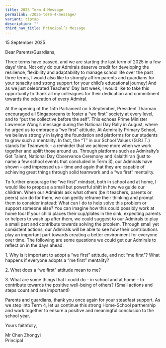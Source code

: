 ```yaml
---
title: 2025 Term 4 Message
permalink: /2025-term-4-message/
variant: tiptap
description: ""
third_nav_title: Principal’s Message
---
```

<p>15 September 2025</p>
<p>Dear Parents/Guardians,</p>
<p>Three terms have passed, and we are starting the last term of 2025 in
a few days’ time. Not only do our Admirals deserve credit for developing
the resilience, flexibility and adaptability to manage school life over
the past three terms, I would also like to strongly affirm parents and
guardians for your tenacity and strong support for your child’s educational
journey! And as we just celebrated Teachers’ Day last week, I would like
to take this opportunity to thank all my colleagues for their dedication
and commitment towards the education of every Admiral.</p>
<p>At the opening of the 15th Parliament on 5 September, President Tharman
encouraged all Singaporeans to foster a “we first” society at every level,
and to “put the collective before the self”. This echoes Prime Minister
Lawrence Wong’s message during the National Day Rally in August, where
he urged us to embrace a “we first” attitude. At Admiralty Primary School,
we believe strongly in laying the foundation and platforms for our students
to grow such a mentality. In fact, the “T” in our School Values (G.R.I.T.)
stands for Teamwork – a reminder that we achieve more when we work together
and uplift those around us. Through platforms such as Admiralty’s Got Talent,
National Day Observance Ceremony and Kalaithiran (just to name a few school
events that concluded in Term 3), our Admirals have shown – and impressed
us – time and again that they are capable of achieving great things through
solid teamwork and a “we first” mentality.</p>
<p>To further encourage the “we first” mindset, both in school and at home,
I would like to propose a small but powerful shift in how we guide our
children. When our Admirals ask what others (be it teachers, parents or
peers) can do for them, we can gently reframe their thinking and prompt
them to consider instead: What can I do to help solve this problem or support
someone else? You can imagine how this could possibly work at home too!
If your child places their cup/plates in the sink, expecting parents or
helpers to wash up after them, we could suggest to our Admirals to play
a small part and contribute towards solving the problem. Through small
yet consistent actions, our Admirals will be able to see how their contributions
play an important part towards creating a better environment for everyone
over time. The following are some questions we could get our Admirals to
reflect on in the days ahead:</p>
<p>1. Why is it important to adopt a “we first” attitude, and not “me first”?
What happens if everyone adopts a “me first” mentality?</p>
<p>2. What does a “we first” attitude mean to me?</p>
<p>3. What are some things that I could do – in school and at home – to contribute
towards the positive well-being of others? (Small actions and steps count
and are important!)</p>
<p>Parents and guardians, thank you once again for your steadfast support.
As we step into Term 4, let us continue this strong Home-School partnership
and work together to ensure a positive and meaningful conclusion to the
school year.</p>
<p></p>
<p>Yours faithfully,</p>
<p>Mr Chen Zhongyi
<br>Principal</p>
<p></p>